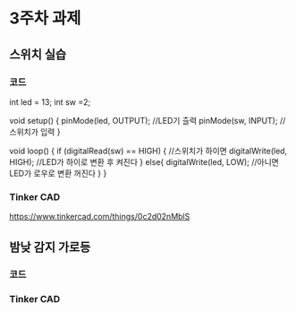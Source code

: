 # 3주차 과제
## 스위치 실습
### 코드
int led = 13;
int sw =2;

void setup() { 
  pinMode(led, OUTPUT); //LED기 츨력
  pinMode(sw, INPUT); //스위치가 입력
  }

void loop() {
  if (digitalRead(sw) == HIGH) { //스위치가 하이면
    digitalWrite(led, HIGH);  //LED가 하이로 변환 후 켜진다 
  }
  else{
      digitalWrite(led, LOW); //아니면 LED가 로우로 변환 꺼진다
  }
}
### Tinker CAD
https://www.tinkercad.com/things/0c2d02nMblS

## 밤낮 감지 가로등
### 코드

### Tinker CAD

